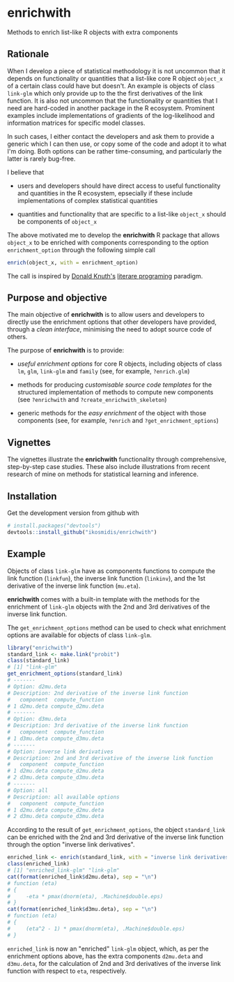 # enrichwith

Methods to enrich list-like R objects with extra components

## Rationale

When I develop a piece of statistical methodology it is not uncommon
that it depends on functionality or quantities that a list-like core R
object `object_x` of a certain class could have but doesn't. An
example is objects of class `link-glm` which only provide up to the
the first derivatives of the link function. It is also not uncommon
that the functionality or quantities that I need are hard-coded in
another package in the R ecosystem.  Prominent examples include
implementations of gradients of the log-likelihood and information
matrices for specific model classes.

In such cases, I either contact the developers and ask them to provide
a generic which I can then use, or copy some of the code and adopt it
to what I'm doing. Both options can be rather time-consuming, and
particularly the latter is rarely bug-free.

I believe that

* users and developers should have direct access to useful
  functionality and quantities in the R ecosystem, epsecially if these include implementations of complex statistical quantities

* quantities and functionality that are specific to a list-like `object_x` should be components of `object_x`

The above motivated me to develop the **enrichwith** R package that
allows `object_x` to be enriched with components corresponding to the
option `enrichment_option` through the following simple call

``` r
enrich(object_x, with = enrichment_option)
```

The call is inspired by [Donald
Knuth's](https://en.wikipedia.org/wiki/Donald_Knuth) [literare
programing](https://en.wikipedia.org/wiki/Literate_programming)
paradigm.

## Purpose and objective

The main objective of **enrichwith** is to allow users and developers
to directly use the enrichment options that other developers have
provided, through a *clean interface*, minimising the need to adopt
source code of others.

The purpose of **enrichwith** is to provide:

* *useful enrichment options* for core R objects, including objects of
  class `lm`, `glm`, `link-glm` and `family` (see, for example,
  `?enrich.glm`)

* methods for producing *customisable source code templates* for the
  structured implementation of methods to compute new components (see
  `?enrichwith` and `?create_enrichwith_skeleton`)

* generic methods for the *easy enrichment* of the object with those
  components (see, for example, `?enrich` and
  `?get_enrichment_options`)

## Vignettes

The vignettes illustrate the **enrichwith** functionality through
comprehensive, step-by-step case studies. These also include
illustrations from recent research of mine on methods for statistical
learning and inference.

## Installation
Get the development version from github with

``` r
# install.packages("devtools")
devtools::install_github("ikosmidis/enrichwith")
```

## Example

Objects of class `link-glm` have as components functions to compute
the link function (`linkfun`), the inverse link function (`linkinv`),
and the 1st derivative of the inverse link function (`mu.eta`).

**enrichwith** comes with a built-in template with the methods for the
enrichment of `link-glm` objects with the 2nd and 3rd derivatives of
the inverse link function.

The `get_enrichment_options` method can be used to check what
enrichment options are available for objects of class `link-glm`.
``` r
library("enrichwith")
standard_link <- make.link("probit")
class(standard_link)
# [1] "link-glm"
get_enrichment_options(standard_link)
# -------
# Option: d2mu.deta
# Description: 2nd derivative of the inverse link function
#   component  compute_function
# 1 d2mu.deta compute_d2mu.deta
# -------
# Option: d3mu.deta
# Description: 3rd derivative of the inverse link function
#   component  compute_function
# 1 d3mu.deta compute_d3mu.deta
# -------
# Option: inverse link derivatives
# Description: 2nd and 3rd derivative of the inverse link function
#   component  compute_function
# 1 d2mu.deta compute_d2mu.deta
# 2 d3mu.deta compute_d3mu.deta
# -------
# Option: all
# Description: all available options
#   component  compute_function
# 1 d2mu.deta compute_d2mu.deta
# 2 d3mu.deta compute_d3mu.deta
```

According to the result of `get_enrichment_options`, the object
`standard_link` can be enriched with the 2nd and 3rd derivative of the
inverse link function through the option "inverse link derivatives".
``` r
enriched_link <- enrich(standard_link, with = "inverse link derivatives")
class(enriched_link)
# [1] "enriched_link-glm" "link-glm"
cat(format(enriched_link$d2mu.deta), sep = "\n")
# function (eta)
# {
#     -eta * pmax(dnorm(eta), .Machine$double.eps)
# }
cat(format(enriched_link$d3mu.deta), sep = "\n")
# function (eta)
# {
#     (eta^2 - 1) * pmax(dnorm(eta), .Machine$double.eps)
# }
```
`enriched_link` is now an "enriched" `link-glm` object, which, as per
the enrichment options above, has the extra components `d2mu.deta` and
`d3mu.deta`, for the calculation of 2nd and 3rd derivatives of the
inverse link function with respect to `eta`, respectively.

